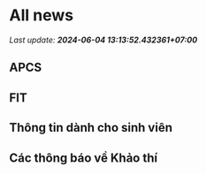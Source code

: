 # All news
_Last update: **2024-06-04 13:13:52.432361+07:00**_
## APCS
## FIT

## Thông tin dành cho sinh viên

## Các thông báo về Khảo thí
